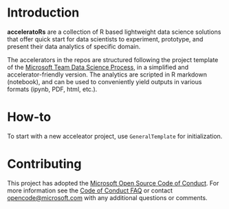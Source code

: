 # Introduction

**acceleratoRs** are a collection of R based lightweight data science solutions that offer quick start for data scientists to experiment, prototype, and present their data analytics of specific domain.

The accelerators in the repos are structured following the project template of the [Microsoft Team Data Science Process](https://azure.microsoft.com/en-us/documentation/learning-paths/data-science-process/), in a simplified and accelerator-friendly version. The analytics are scripted in R markdown (notebook), and can be used to conveniently yield outputs in various formats (ipynb, PDF, html, etc.). 

# How-to

To start with a new acceleator project, use `GeneralTemplate` for initialization. 

# Contributing

This project has adopted the [Microsoft Open Source Code of Conduct](https://opensource.microsoft.com/codeofconduct/). For more information see the [Code of Conduct FAQ](https://opensource.microsoft.com/codeofconduct/faq/) or contact [opencode@microsoft.com](mailto:opencode@microsoft.com) with any additional questions or comments.
